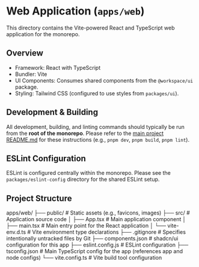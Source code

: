 # Web Application (`apps/web`)

This directory contains the Vite-powered React and TypeScript web application for the monorepo.

## Overview

- Framework: React with TypeScript
- Bundler: Vite
- UI Components: Consumes shared components from the `@workspace/ui` package.
- Styling: Tailwind CSS (configured to use styles from `packages/ui`).

## Development & Building

All development, building, and linting commands should typically be run from the **root of the monorepo**. Please refer to the [main project README.md](../../README.md) for these instructions (e.g., `pnpm dev`, `pnpm build`, `pnpm lint`).

## ESLint Configuration

ESLint is configured centrally within the monorepo. Please see the `packages/eslint-config` directory for the shared ESLint setup.

## Project Structure

apps/web/
├── public/ # Static assets (e.g., favicons, images)
├── src/ # Application source code
│ ├── App.tsx # Main application component
│ ├── main.tsx # Main entry point for the React application
│ └── vite-env.d.ts # Vite environment type declarations
├── .gitignore # Specifies intentionally untracked files by Git
├── components.json # shadcn/ui configuration for this app
├── eslint.config.js # ESLint configuration
├── tsconfig.json # Main TypeScript config for the app (references app and node configs)
└── vite.config.ts # Vite build tool configuration
